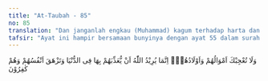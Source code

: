 ```yaml
---
title: "At-Taubah - 85"
no: 85
translation: "Dan janganlah engkau (Muhammad) kagum terhadap harta dan anak-anak mereka. Sesungguhnya dengan itu Allah hendak menyiksa mereka di dunia dan agar nyawa mereka melayang, sedang mereka dalam keadaan kafir."
tafsir: "Ayat ini hampir bersamaan bunyinya dengan ayat 55 dalam surah ini. Maka pada ayat ini Allah swt mengulangi lagi, agar kaum Muslimin jangan sampai terpengaruh oleh kekayaan dan harta benda orang-orang munafik itu. Begitu pula jangan sampai terpengaruh oleh anak-anak mereka. Kalau ada di antaranya mereka yang kaya, banyak harta, banyak anak dan keturunannya, semua itu tidaklah akan membahagiakan mereka dan tidak akan menyelamatkan mereka dari siksa Allah.\n\nSemuanya itu akan menyusahkan mereka, menjadikan mereka teraniaya dan sengsara karenanya. Bagaimana mereka bersusah payah dalam mencari harta dan kekayaan itu, begitu pula mereka dibikin susah olehnya. Ada-ada saja peristiwa yang terjadi karena harta dan kekayaannya, dan anak-anak mereka cukup membuat mereka seolah-olah mendapat azab dunia. Maka harta dan kekayaan serta anak-anak mereka itu, bukan lagi menjadi nikmat, tetapi menjadi azab bagi mereka. Mereka tidak akan mendapat pertolongan sedikitpun dari harta dan anak-anaknya. Tidak ada manfaatnya sama sekali, dan akhirnya mereka mati dalam kekafiran."
---
```


وَلَا تُعْجِبْكَ اَمْوَالُهُمْ وَاَوْلَادُهُمْۗ اِنَّمَا يُرِيْدُ اللّٰهُ اَنْ يُّعَذِّبَهُمْ بِهَا فِى الدُّنْيَا وَتَزْهَقَ اَنْفُسُهُمْ وَهُمْ كٰفِرُوْنَ 
